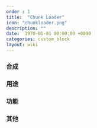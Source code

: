 ```yaml
---
order : 1
title:  "Chunk Loader"
icon: "chunkloader.png"
description: ""
date:  1970-01-01 00:00:00 +0000
categories: custom_block
layout: wiki
---
```



### 合成


### 用途


### 功能


### 其他

